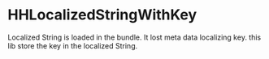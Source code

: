 HHLocalizedStringWithKey
========================

Localized String is loaded in the bundle. It lost meta data localizing key. this lib store the key in the localized String.
